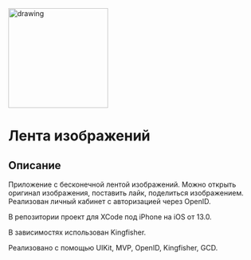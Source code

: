 <img src="https://github.com/flukekoh/ImageFeed/assets/109647805/675b8d3d-1569-4ae3-a9f1-d06af6d9d515" alt="drawing" width="200"/> 

# Лента изображений 
## Описание

Приложение с бесконечной лентой изображений. Можно открыть оригинал изображения, поставить лайк, поделиться изображением. 
Реализован личный кабинет с авторизацией через OpenID.

В репозитории проект для XCode под iPhone на iOS от 13.0.

В зависимостях использован Kingfisher.

Реализовано с помощью  UIKit, MVP, OpenID, Kingfisher, GCD.
